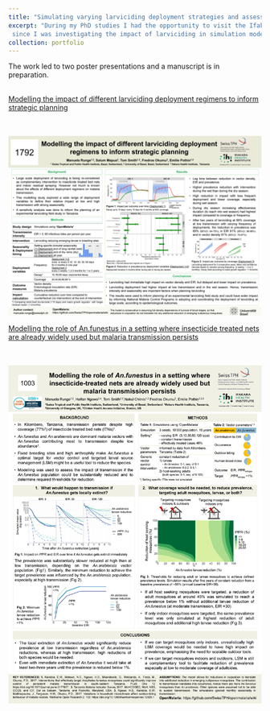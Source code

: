 ```yaml
---
title: "Simulating varying larviciding deployment strategies and assessing coverage thresholds for targeting larvae vs adult mosquitoes"
excerpt: "During my PhD studies I had the opportunity to visit the Ifakara Health Institute to learn more about Anopheles breeding sites,
 since I was investigating the impact of larviciding in simulation models. <br/><img src='/images/IMAG5680.jpg'>"
collection: portfolio
---
```


The work  led to two poster presentations and a manuscript is in preparation. 
<br/><br/>

[Modelling the impact of different larviciding deployment regimens to inform strategic planning](https://drive.google.com/file/d/1KfwuhUv9melPYtjVk36UB0YtpbXzcSer/view?usp=sharing)

<br/><br/><img src='/images/20181017_ASTMHposter_LSM_final.png'>

[Modelling the role of An.funestus in a setting where insecticide treated nets are already widely used but malaria transmission persists](https://drive.google.com/file/d/1AspIUeKF6pKj4XfbeC5WyMN1A1Wz-ygd/view?usp=sharing)

<br/><br/><img src='/images/2019_ASTMHposter_ExtFunestus_toPRINT.png'>